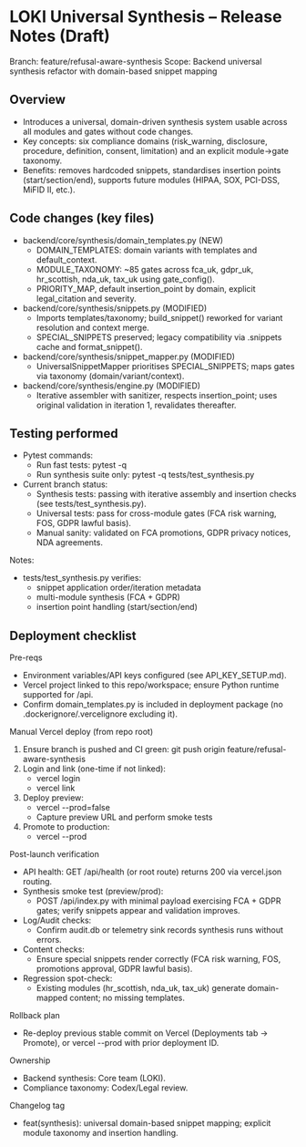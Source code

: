 # LOKI Universal Synthesis – Release Notes (Draft)

Branch: feature/refusal-aware-synthesis
Scope: Backend universal synthesis refactor with domain-based snippet mapping

## Overview
- Introduces a universal, domain-driven synthesis system usable across all modules and gates without code changes.
- Key concepts: six compliance domains (risk_warning, disclosure, procedure, definition, consent, limitation) and an explicit module→gate taxonomy.
- Benefits: removes hardcoded snippets, standardises insertion points (start/section/end), supports future modules (HIPAA, SOX, PCI-DSS, MiFID II, etc.).

## Code changes (key files)
- backend/core/synthesis/domain_templates.py (NEW)
  - DOMAIN_TEMPLATES: domain variants with templates and default_context.
  - MODULE_TAXONOMY: ~85 gates across fca_uk, gdpr_uk, hr_scottish, nda_uk, tax_uk using gate_config().
  - PRIORITY_MAP, default insertion_point by domain, explicit legal_citation and severity.
- backend/core/synthesis/snippets.py (MODIFIED)
  - Imports templates/taxonomy; build_snippet() reworked for variant resolution and context merge.
  - SPECIAL_SNIPPETS preserved; legacy compatibility via .snippets cache and format_snippet().
- backend/core/synthesis/snippet_mapper.py (MODIFIED)
  - UniversalSnippetMapper prioritises SPECIAL_SNIPPETS; maps gates via taxonomy (domain/variant/context).
- backend/core/synthesis/engine.py (MODIFIED)
  - Iterative assembler with sanitizer, respects insertion_point; uses original validation in iteration 1, revalidates thereafter.

## Testing performed
- Pytest commands:
  - Run fast tests: pytest -q
  - Run synthesis suite only: pytest -q tests/test_synthesis.py
- Current branch status:
  - Synthesis tests: passing with iterative assembly and insertion checks (see tests/test_synthesis.py).
  - Universal tests: pass for cross-module gates (FCA risk warning, FOS, GDPR lawful basis).
  - Manual sanity: validated on FCA promotions, GDPR privacy notices, NDA agreements.

Notes:
- tests/test_synthesis.py verifies:
  - snippet application order/iteration metadata
  - multi-module synthesis (FCA + GDPR)
  - insertion point handling (start/section/end)

## Deployment checklist

Pre-reqs
- Environment variables/API keys configured (see API_KEY_SETUP.md).
- Vercel project linked to this repo/workspace; ensure Python runtime supported for /api.
- Confirm domain_templates.py is included in deployment package (no .dockerignore/.vercelignore excluding it).

Manual Vercel deploy (from repo root)
1) Ensure branch is pushed and CI green: git push origin feature/refusal-aware-synthesis
2) Login and link (one-time if not linked):
   - vercel login
   - vercel link
3) Deploy preview:
   - vercel --prod=false
   - Capture preview URL and perform smoke tests
4) Promote to production:
   - vercel --prod

Post-launch verification
- API health: GET /api/health (or root route) returns 200 via vercel.json routing.
- Synthesis smoke test (preview/prod):
  - POST /api/index.py with minimal payload exercising FCA + GDPR gates; verify snippets appear and validation improves.
- Log/Audit checks:
  - Confirm audit.db or telemetry sink records synthesis runs without errors.
- Content checks:
  - Ensure special snippets render correctly (FCA risk warning, FOS, promotions approval, GDPR lawful basis).
- Regression spot-check:
  - Existing modules (hr_scottish, nda_uk, tax_uk) generate domain-mapped content; no missing templates.

Rollback plan
- Re-deploy previous stable commit on Vercel (Deployments tab → Promote), or vercel --prod with prior deployment ID.

Ownership
- Backend synthesis: Core team (LOKI).
- Compliance taxonomy: Codex/Legal review.

Changelog tag
- feat(synthesis): universal domain-based snippet mapping; explicit module taxonomy and insertion handling.
